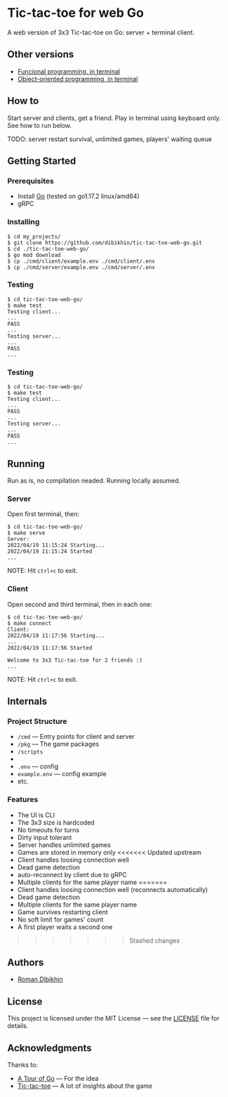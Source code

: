 # Tic-tac-toe for web Go

A web version of 3x3 Tic-tac-toe on Go: server + terminal client.

## Other versions
- [Funcional programming, in terminal](https://github.com/dibikhin/tic-tac-toe-cli-fp-go)
- [Object-oriented programming, in terminal](https://github.com/dibikhin/tic-tac-toe-cli-oop-go)

## How to
Start server and clients, get a friend. Play in terminal using keyboard only. See how to run below.

TODO: server restart survival, unlimited games, players' waiting queue

## Getting Started

### Prerequisites
- Install [Go](https://golang.org/doc/install) (tested on go1.17.2 linux/amd64)
- gRPC

### Installing
```
$ cd my_projects/
$ git clone https://github.com/dibikhin/tic-tac-toe-web-go.git
$ cd ./tic-tac-toe-web-go/
$ go mod download
$ cp ./cmd/client/example.env ./cmd/client/.env
$ cp ./cmd/server/example.env ./cmd/server/.env
```

### Testing
```
$ cd tic-tac-toe-web-go/
$ make test
Testing client...
...
PASS
...
Testing server...
...
PASS
...
```

### Testing
```
$ cd tic-tac-toe-web-go/
$ make test
Testing client...
...
PASS
...
Testing server...
...
PASS
...
```

## Running
Run as is, no compilation neaded. Running locally assumed.

### Server
Open first terminal, then:
```
$ cd tic-tac-toe-web-go/
$ make serve
Server:
2022/04/19 11:15:24 Starting...
2022/04/19 11:15:24 Started
...
```

NOTE: Hit `ctrl+c` to exit.

### Client
Open second and third terminal, then in each one:
```
$ cd tic-tac-toe-web-go/
$ make connect
Client:
2022/04/19 11:17:56 Starting...
...
2022/04/19 11:17:56 Started

Welcome to 3x3 Tic-tac-toe for 2 friends :)
...
```

NOTE: Hit `ctrl+c` to exit.

## Internals

### Project Structure
- `/cmd` — Entry points for client and server
- `/pkg` — The game packages
- `/scripts`
-
- `.env` — config
- `example.env` — config example
- etc.

### Features
- The UI is CLI
- The 3x3 size is hardcoded
- No timeouts for turns
- Dirty input tolerant
- Server handles unlimited games
- Games are stored in memory only
<<<<<<< Updated upstream
- Client handles loosing connection well
- Dead game detection
- auto-reconnect by client due to gRPC
- Multiple clients for the same player name
=======
- Client handles loosing connection well (reconnects automatically)
- Dead game detection
- Multiple clients for the same player name
- Game survives restarting client
- No soft limit for games' count
- A first player waits a second one
>>>>>>> Stashed changes

## Authors
- [Roman Dibikhin](https://github.com/dibikhin)

## License
This project is licensed under the MIT License — see the [LICENSE](./LICENSE) file for details.

## Acknowledgments
Thanks to:
- [A Tour of Go](https://tour.golang.org/welcome/1) — For the idea
- [Tic-tac-toe](https://en.wikipedia.org/wiki/Tic-tac-toe) — A lot of insights about the game
